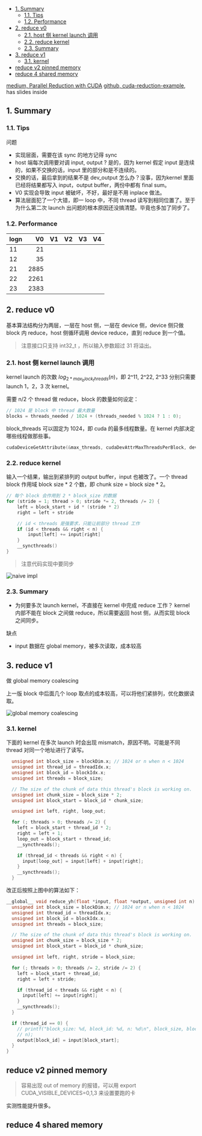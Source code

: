 - [1. Summary](#1-summary)
  - [1.1. Tips](#11-tips)
  - [1.2. Performance](#12-performance)
- [2. reduce v0](#2-reduce-v0)
  - [2.1. host 侧 kernel launch 调用](#21-host-侧-kernel-launch-调用)
  - [2.2. reduce kernel](#22-reduce-kernel)
  - [2.3. Summary](#23-summary)
- [3. reduce v1](#3-reduce-v1)
  - [3.1. kernel](#31-kernel)
- [reduce v2 pinned memory](#reduce-v2-pinned-memory)
- [reduce 4 shared memory](#reduce-4-shared-memory)



[medium, Parallel Reduction with CUDA](https://shreeraman-ak.medium.com/parallel-reduction-with-cuda-d0ae10c1ae2c)
[github, cuda-reduction-example](https://github.com/umfranzw/cuda-reduction-example), has slides inside

## 1. Summary
### 1.1. Tips

问题
- 实现层面，需要在该 sync 的地方记得 sync
- host 端每次调用要对调 input, output ? 是的，因为 kernel 假定 input 是连续的，如果不交换的话，input 里的部分和是不连续的。
- 交换的话，最后拿到的结果不是 dev_output 怎么办？没事，因为kernel 里面已经将结果都写入 input，output buffer，两份中都有 final sum。
- V0 实现会导致 input 被破坏，不好，最好是不用 inplace 做法。
- 算法层面犯了一个大错，即一 loop 中，不同 thread 读写到相同位置了。至于为什么第二次 launch 出问题的根本原因还没搞清楚。毕竟也多加了同步了。

### 1.2. Performance

| logn |   V0 |   V1 |   V2 |   V3 |   V4 |
| ---- | ---: | ---: | ---: | ---: | ---: |
| 11   |   21 |      |      |      |      |
| 12   |   35 |      |      |      |      |
| 21   | 2885 |      |      |      |      |
| 22   | 2261 |      |      |      |      |
| 23   | 2383 |      |      |      |      |


## 2. reduce v0

基本算法结构分为两层，一层在 host 侧，一层在 device 侧，device 侧只做 block 内 reduce，host 侧循环调用 device reduce，直到 reduce 到一个值。


> 注意接口只支持 int32_t ，所以输入参数超过 31 将溢出。


### 2.1. host 侧 kernel launch 调用

kernel launch 的次数 $log_{2 * max_block_threads}(n)$，即 2^11, 2^22, 2^33 分别只需要 launch 1，2，3 次 kernel。

需要 n/2 个 thread 做 reduce，block 的数量如何设定：

```cpp
// 1024 是 block 中 thread 最大数量
blocks = threads_needed / 1024 + (threads_needed % 1024 ? 1 : 0);
```

block_threads 可以固定为 1024，即 cuda 的最多线程数量。在 kernel 内部决定哪些线程做那些事。

```cpp
cudaDeviceGetAttribute(&max_threads, cudaDevAttrMaxThreadsPerBlock, dev_num);
```

### 2.2. reduce kernel

输入一个结果，输出到紧排列的 output buffer，input 也被改了。一个 thread block 作用域 block size * 2 个数，即 chunk size = block size * 2。

```cpp
// 每个 block 会作用到 2 * block_size 的数据
for (stride = 1; thread > 0; stride *= 2, threads /= 2) {
    left = block_start + id * (stride * 2)
    right = left + stride

    // id < threads 是强要求，只能让前部分 thread 工作
    if (id < threads && right < n) {
        input[left] += input[right]
    }
    __syncthreads()
}
```

> 注意代码实现中要同步

![naive impl](picture/v0_algorithm.png)

### 2.3. Summary

- 为何要多次 launch kernel，不直接在 kernel 中完成 reduce 工作？
kernel 内部不能在 block 之间做 reduce，所以需要返回 host 侧，从而实现 block 之间同步。

缺点
- input 数据在 global memory，被多次读取，成本较高


## 3. reduce v1

做 global memory coalescing

上一版 block 中后面几个 loop 取点的成本较高，可以将他们紧排列，优化数据读取。


![global memory coalescing](picture/v1_algorithm.png)

### 3.1. kernel

下面的 kernel 在多次 launch 时会出现 mismatch，原因不明。可能是不同 thread 对同一个地址进行了读写。

```cpp
  unsigned int block_size = blockDim.x; // 1024 or n when n < 1024
  unsigned int thread_id = threadIdx.x;
  unsigned int block_id = blockIdx.x;
  unsigned int threads = block_size;

  // The size of the chunk of data this thread's block is working on.
  unsigned int chunk_size = block_size * 2;
  unsigned int block_start = block_id * chunk_size;

  unsigned int left, right, loop_out;

  for (; threads > 0; threads /= 2) {
    left = block_start + thread_id * 2;
    right = left + 1;
    loop_out = block_start + thread_id;
    __syncthreads();

    if (thread_id < threads && right < n) {
      input[loop_out] = input[left] + input[right];
    }
    __syncthreads();
  }
```

改正后按照上图中的算法如下：

```cpp
__global__ void reduce_yh(float *input, float *output, unsigned int n) {
  unsigned int block_size = blockDim.x; // 1024 or n when n < 1024
  unsigned int thread_id = threadIdx.x;
  unsigned int block_id = blockIdx.x;
  unsigned int threads = block_size;

  // The size of the chunk of data this thread's block is working on.
  unsigned int chunk_size = block_size * 2;
  unsigned int block_start = block_id * chunk_size;

  unsigned int left, right, stride = block_size;

  for (; threads > 0; threads /= 2, stride /= 2) {
    left = block_start + thread_id;
    right = left + stride;

    if (thread_id < threads && right < n) {
      input[left] += input[right];
    }
    __syncthreads();
  }

  if (thread_id == 0) {
    // printf("block_size: %d, block_id: %d, n: %d\n", block_size, block_id,
    // n);
    output[block_id] = input[block_start];
  }
}
```

## reduce v2 pinned memory

> 容易出现 out of memory 的报错，可以用 export CUDA_VISIBLE_DEVICES=0,1,3 来设置要跑的卡

实测性能提升很多。

## reduce 4 shared memory

